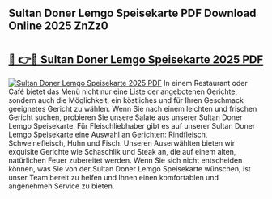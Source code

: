## Sultan Doner Lemgo Speisekarte PDF Download Online 2025 ZnZz0

# <h2><a href="http://gc61wri.nevu.top/?p=Sultan+Doner+Lemgo+Speisekarte">🔗 👉🔴 Sultan Doner Lemgo Speisekarte 2025 PDF</a></h2>

[![Sultan Doner Lemgo Speisekarte 2025 PDF](https://i.imgur.com/dBaPXMq.png)](http://gc61wri.nevu.top/?p=Sultan+Doner+Lemgo+Speisekarte)
In einem Restaurant oder Café bietet das Menü nicht nur eine Liste der angebotenen Gerichte, sondern auch die Möglichkeit, ein köstliches und für Ihren Geschmack geeignetes Gericht zu wählen. Wenn Sie nach einem leichten und frischen Gericht suchen, probieren Sie unsere Salate aus unserer Sultan Doner Lemgo Speisekarte. Für Fleischliebhaber gibt es auf unserer Sultan Doner Lemgo Speisekarte eine Auswahl an Gerichten: Rindfleisch, Schweinefleisch, Huhn und Fisch. Unseren Auserwählten bieten wir exquisite Gerichte wie Schaschlik und Steak an, die auf einem alten, natürlichen Feuer zubereitet werden. Wenn Sie sich nicht entscheiden können, was Sie von der Sultan Doner Lemgo Speisekarte wünschen, ist unser Team bereit zu helfen und Ihnen einen komfortablen und angenehmen Service zu bieten.
